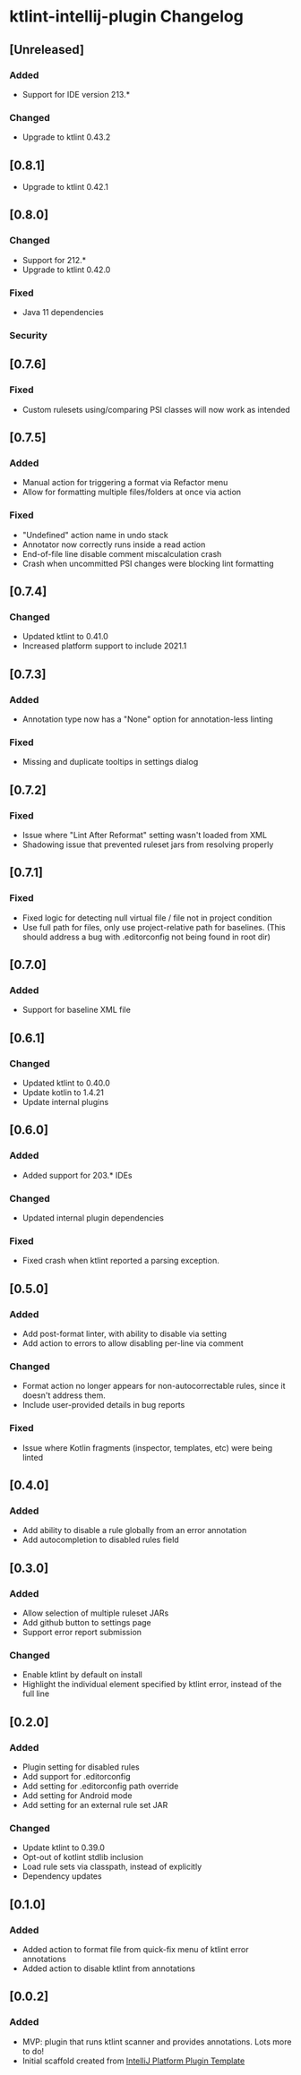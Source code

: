 <!-- Keep a Changelog guide -> https://keepachangelog.com -->

# ktlint-intellij-plugin Changelog

## [Unreleased]
### Added
- Support for IDE version 213.*

### Changed
- Upgrade to ktlint 0.43.2

## [0.8.1]
- Upgrade to ktlint 0.42.1

## [0.8.0]
### Changed
- Support for 212.*
- Upgrade to ktlint 0.42.0

### Fixed
- Java 11 dependencies

### Security
## [0.7.6]
### Fixed
- Custom rulesets using/comparing PSI classes will now work as intended

## [0.7.5]
### Added
- Manual action for triggering a format via Refactor menu
- Allow for formatting multiple files/folders at once via action

### Fixed
- "Undefined" action name in undo stack
- Annotator now correctly runs inside a read action
- End-of-file line disable comment miscalculation crash
- Crash when uncommitted PSI changes were blocking lint formatting 

## [0.7.4]
### Changed
- Updated ktlint to 0.41.0
- Increased platform support to include 2021.1

## [0.7.3]
### Added
- Annotation type now has a "None" option for annotation-less linting

### Fixed
- Missing and duplicate tooltips in settings dialog

## [0.7.2]
### Fixed
- Issue where "Lint After Reformat" setting wasn't loaded from XML
- Shadowing issue that prevented ruleset jars from resolving properly

## [0.7.1]
### Fixed
- Fixed logic for detecting null virtual file / file not in project condition
- Use full path for files, only use project-relative path for baselines. 
  (This should address a bug with .editorconfig not being found in root dir)

## [0.7.0]
### Added
- Support for baseline XML file

## [0.6.1]
### Changed
- Updated ktlint to 0.40.0
- Update kotlin to 1.4.21
- Update internal plugins

## [0.6.0]
### Added
- Added support for 203.* IDEs

### Changed
- Updated internal plugin dependencies

### Fixed
- Fixed crash when ktlint reported a parsing exception.

## [0.5.0]
### Added
- Add post-format linter, with ability to disable via setting
- Add action to errors to allow disabling per-line via comment

### Changed
- Format action no longer appears for non-autocorrectable rules, since it doesn't address them.
- Include user-provided details in bug reports

### Fixed
- Issue where Kotlin fragments (inspector, templates, etc) were being linted

## [0.4.0]
### Added
- Add ability to disable a rule globally from an error annotation 
- Add autocompletion to disabled rules field

## [0.3.0]
### Added
- Allow selection of multiple ruleset JARs
- Add github button to settings page
- Support error report submission

### Changed
- Enable ktlint by default on install
- Highlight the individual element specified by ktlint error, instead of the full line

## [0.2.0]
### Added
- Plugin setting for disabled rules
- Add support for .editorconfig
- Add setting for .editorconfig path override
- Add setting for Android mode
- Add setting for an external rule set JAR

### Changed
- Update ktlint to 0.39.0
- Opt-out of kotlint stdlib inclusion
- Load rule sets via classpath, instead of explicitly
- Dependency updates

## [0.1.0]
### Added
- Added action to format file from quick-fix menu of ktlint error annotations
- Added action to disable ktlint from annotations

## [0.0.2]
### Added
- MVP: plugin that runs ktlint scanner and provides annotations. Lots more to do!
- Initial scaffold created from [IntelliJ Platform Plugin Template](https://github.com/JetBrains/intellij-platform-plugin-template)
